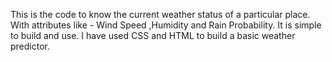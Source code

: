 This is the code to know the current weather status of a particular place. With attributes like - Wind Speed ,Humidity and Rain Probability. 
It is simple to build and use. I have used CSS and HTML to build a basic weather predictor.
